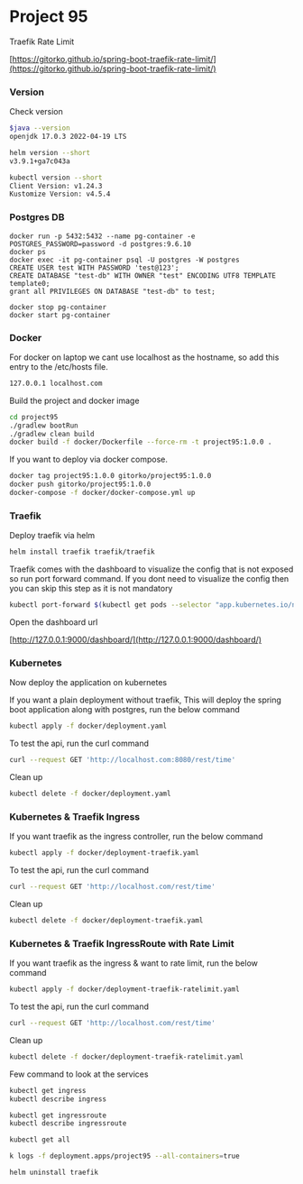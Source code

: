 # Project 95

Traefik Rate Limit

[https://gitorko.github.io/spring-boot-traefik-rate-limit/](https://gitorko.github.io/spring-boot-traefik-rate-limit/)

### Version

Check version

```bash
$java --version
openjdk 17.0.3 2022-04-19 LTS

helm version --short
v3.9.1+ga7c043a

kubectl version --short
Client Version: v1.24.3
Kustomize Version: v4.5.4
```

### Postgres DB

```
docker run -p 5432:5432 --name pg-container -e POSTGRES_PASSWORD=password -d postgres:9.6.10
docker ps
docker exec -it pg-container psql -U postgres -W postgres
CREATE USER test WITH PASSWORD 'test@123';
CREATE DATABASE "test-db" WITH OWNER "test" ENCODING UTF8 TEMPLATE template0;
grant all PRIVILEGES ON DATABASE "test-db" to test;

docker stop pg-container
docker start pg-container
```

### Docker

For docker on laptop we cant use localhost as the hostname, so add this entry to the /etc/hosts file.

```bash
127.0.0.1 localhost.com
```

Build the project and docker image

```bash
cd project95
./gradlew bootRun
./gradlew clean build
docker build -f docker/Dockerfile --force-rm -t project95:1.0.0 .
```

If you want to deploy via docker compose. 

```bash
docker tag project95:1.0.0 gitorko/project95:1.0.0
docker push gitorko/project95:1.0.0
docker-compose -f docker/docker-compose.yml up 
```

### Traefik

Deploy traefik via helm

```bash
helm install traefik traefik/traefik
```

Traefik comes with the dashboard to visualize the config that is not exposed so run port forward command. If you dont need to visualize the config then you can skip this step as it is not mandatory

```bash
kubectl port-forward $(kubectl get pods --selector "app.kubernetes.io/name=traefik" --output=name) 9000:9000
```

Open the dashboard url

[http://127.0.0.1:9000/dashboard/](http://127.0.0.1:9000/dashboard/)

### Kubernetes

Now deploy the application on kubernetes

If you want a plain deployment without traefik, This will deploy the spring boot application along with postgres, run the below command

```bash
kubectl apply -f docker/deployment.yaml
```

To test the api, run the curl command

```bash
curl --request GET 'http://localhost.com:8080/rest/time'
```

Clean up

```bash
kubectl delete -f docker/deployment.yaml
```

### Kubernetes & Traefik Ingress

If you want traefik as the ingress controller, run the below command

```bash
kubectl apply -f docker/deployment-traefik.yaml
```

To test the api, run the curl command

```bash
curl --request GET 'http://localhost.com/rest/time'
```

Clean up

```bash
kubectl delete -f docker/deployment-traefik.yaml
```

### Kubernetes & Traefik IngressRoute with Rate Limit

If you want traefik as the ingress & want to rate limit, run the below command

```bash
kubectl apply -f docker/deployment-traefik-ratelimit.yaml
```

To test the api, run the curl command

```bash
curl --request GET 'http://localhost.com/rest/time'
```

Clean up

```bash
kubectl delete -f docker/deployment-traefik-ratelimit.yaml
```

Few command to look at the services

```bash
kubectl get ingress
kubectl describe ingress

kubectl get ingressroute 
kubectl describe ingressroute 

kubectl get all

k logs -f deployment.apps/project95 --all-containers=true

helm uninstall traefik
```
